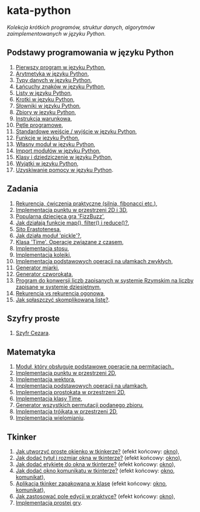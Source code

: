 # kata-python
_Kolekcja krótkich programów, struktur danych, algorytmów zaimplementowanych w języku Python._

Podstawy programowania w języku Python
----------------------------

01. [Pierwszy program w języku Python](/basic/lesson01.py),
02. [Arytmetyka w języku Python](/basic/lesson02.py),
03. [Typy danych w języku Python](/basic/lesson03.py),
04. [Łańcuchy znaków w języku Python](/basic/lesson04.py),
05. [Listy w języku Python](/basic/lesson05.py),
06. [Krotki w języku Python](/basic/lesson06.py),
07. [Słowniki w języku Python](/basic/lesson07.py),
08. [Zbiory w jezyku Python](/basic/lesson08.py),
09. [Instrukcja warunkowa](/basic/lesson09.py),
10. [Pętle programowe](/basic/lesson10.py),
11. [Standardowe wejście / wyjście w języku Python](/basic/lesson11.py),
12. [Funkcje w jezyku Python](/basic/lesson12.py),
13. [Własny moduł w języku Python](/basic/lesson13.py),
14. [Import modułów w języku Python](/basic/lesson13_import.py),
15. [Klasy i dziedziczenie w języku Python](/basic/lesson14.py),
16. [Wyjątki w języku Python](/basic/lesson15.py),
17. [Uzyskiwanie pomocy w języku Python](/basic/lesson16.py).

Zadania
----------------------------
01. [Rekurencja, ćwiczenia praktyczne (silnia, fibonacci etc.)](/tasks/recursion.py),
02. [Implementacja punktu w przestrzeni 2D i 3D](/tasks/point.py),
03. [Popularna dziecięca gra 'FizzBuzz'](/tasks/fizz_buzz.py),
04. [Jak działają funkcje map(), filter() i reduce()?](/tasks/map_filter_reduce.py),
05. [Sito Erastotenesa](/tasks/prime_numbers.py),
06. [Jak działa moduł 'pickle'?](/tasks/pickle_sample.py),
07. [Klasa 'Time'. Operacje związane z czasem](/tasks/time_operations.py),
08. [Implementacja stosu](/tasks/stack.py),
09. [Implementacja kolejki](/tasks/queue.py),
10. [Implementacja podstawowych operacji na ułamkach zwykłych](/tasks/fraction.py),
11. [Generator miarki](/tasks/measure.py),
12. [Generator czworokąta](/tasks/rectangle_generator.py),
13. [Program do konwersji liczb zapisanych w systemie Rzymskim na liczby zapisane w systemie dziesiętnym](/tasks/rome.py),
14. [Rekurencja vs rekurencja ogonowa](/tasks/recursion_tail.py),
15. [Jak spłaszczyć skomplikowaną listę?](/tasks/flatten.py).

Szyfry proste
----------------------------
01. [Szyfr Cezara](/cipher/caesar.py).

Matematyka
----------------------------
01. [Moduł, który obsługuje podstawowe operacje na permitacjach.](/math/perms.py),
02. [Implementacja punktu w przestrzeni 2D](./math/point.py),
03. [Implementacja wektora](./math/vector.py),
04. [Implementacja podstawowych operacji na ułamkach](./math/frac.py),
05. [Implementacja prostokata w przestrzeni 2D](./math/rectangle.py),
06. [Implementacja klasy Time](./math/time.py),
07. [Generator wszystkich permutacji podanego zbioru](./math/all_perms.py),
08. [Implementacja trójkąta w przestrzeni 2D](./math/triangle.py),
09. [Implementacja wielomianiu](./math/poly.py).

Tkinker
----------------------------
01. [Jak utworzyć proste okienko w tkinkerze?](./tkinker/simple_window.py) (efekt końcowy: [okno](./tkinker/img/simple_window.png)),
02. [Jak dodać tytuł i rozmiar okna w tkinterze?](./tkinker/simple_window_title_and_size.py) (efekt końcowy: [okno](./tkinker/img/simple_window_title_and_size.png)),
03. [Jak dodać etykietę do okna w tkinterze?](./tkinker/label.py) (efekt końcowy: [okno](./tkinker/img/label.png)),
04. [Jak dodać okno komunikatu w tkinterze?](./tkinker/messagebox.py) (efekt końcowy: [okno](./tkinker/img/messagebox_window.png), [komunikat](./tkinker/img/messagebox_popup.png)),
05. [Aplikacja tkinker zapakowana w klasę](./tkinker/app_class.py) (efekt końcowy: [okno](./tkinker/img/app_class_window.png), [komunikat](./tkinker/img/app_class_popup.png)),
06. [Jak zastosować pole edycji w praktyce?](./tkinker/input.py) (efekt końcowy: [okno](./tkinker/img/input.png)),
07. [Implementacja prostej gry](./tkinker/game.py).
